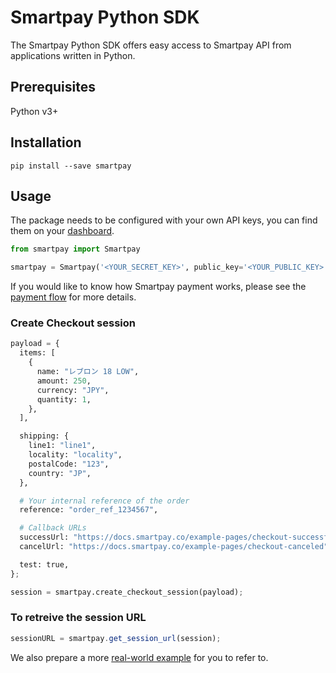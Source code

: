 # Smartpay Python SDK

The Smartpay Python SDK offers easy access to Smartpay API from applications written in Python.

## Prerequisites

Python v3+

## Installation

```shell
pip install --save smartpay
```

## Usage

The package needs to be configured with your own API keys, you can find them on your [dashboard](https://dashboard.smartpay.co/settings/credentials).

```python
from smartpay import Smartpay

smartpay = Smartpay('<YOUR_SECRET_KEY>', public_key='<YOUR_PUBLIC_KEY>');
```

If you would like to know how Smartpay payment works, please see the [payment flow](https://docs.smartpay.co/#payment_flow) for more details.

### Create Checkout session

```python
payload = {
  items: [
    {
      name: "レブロン 18 LOW",
      amount: 250,
      currency: "JPY",
      quantity: 1,
    },
  ],

  shipping: {
    line1: "line1",
    locality: "locality",
    postalCode: "123",
    country: "JP",
  },

  # Your internal reference of the order
  reference: "order_ref_1234567",

  # Callback URLs
  successUrl: "https://docs.smartpay.co/example-pages/checkout-successful",
  cancelUrl: "https://docs.smartpay.co/example-pages/checkout-canceled",

  test: true,
};

session = smartpay.create_checkout_session(payload);
```

### To retreive the session URL

```javascript
sessionURL = smartpay.get_session_url(session);
```

We also prepare a more [real-world example](https://github.com/smartpay-co/integration-examples/blob/main/server/python/server.py) for you to refer to.
